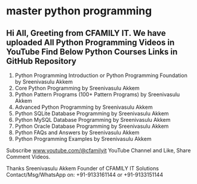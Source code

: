 # master python programming
Hi All, Greeting from CFAMILY IT. We have uploaded All Python Programming Videos in YouTube
Find Below Python Courses Links in GitHub Repository
---------------------------------------------------
1. Python Programming Introduction or Python Programming Foundation by Sreenivasulu Akkem
2. Core Python Programming by Sreenivasulu Akkem
3. Python Pattern Programs (100+ Pattern Programs) by Sreenivasulu Akkem
4. Advanced Python Programming by Sreenivasulu Akkem
5. Python SQLite Database Programming by Sreenivasulu Akkem
6. Python MySQL Database Programming by Sreenivasulu Akkem
7. Python Oracle Database Programming by Sreenivasulu Akkem
8. Python FAQs and Answers by Sreenivasulu Akkem
9. Python Programming Examples by Sreenivasulu Akkem

Subscribe www.youtube.com/@cfamilyit YouTube Channel and Like, Share Comment Videos.

Thanks
Sreenivasulu Akkem
Founder of CFAMILY IT Solutions 
Contact/Msg/WhatsApp on: +91-9133161144 or +91-9133151144


